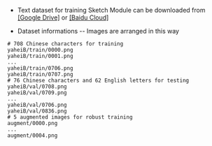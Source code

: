 - Text dataset for training Sketch Module can be downloaded from [[Google Drive]](https://drive.google.com/) or [[Baidu Cloud]](https://pan.baidu.com/)

- Dataset informations
-- Images are arranged in this way 
```
# 708 Chinese characters for training
yaheiB/train/0000.png
yaheiB/train/0001.png
...
yaheiB/train/0706.png
yaheiB/train/0707.png
# 76 Chinese characters and 62 English letters for testing
yaheiB/val/0708.png
yaheiB/val/0709.png
...
yaheiB/val/0706.png
yaheiB/val/0836.png
# 5 augmented images for robust training
augment/0000.png
...
augment/0004.png
```
